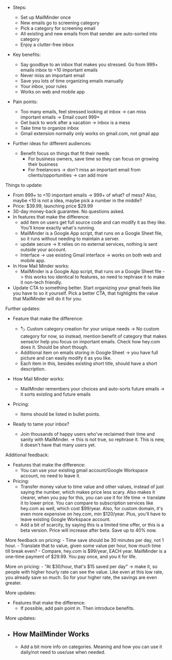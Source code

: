 - Steps:
    - Set up MailMinder once
    - New emails go to screening category
    - Pick a category for screening email
    - All existing and new emails from that sender are auto-sorted into category
    - Enjoy a clutter-free inbox


- Key benefits:
    - Say goodbye to an inbox that makes you stressed. Go from 999+ emails inbox to <10 important emails
    - Never miss an important email
    - Save you lots of time organizing emails manually
    - Your inbox, your rules
    - Works on web and mobile app


- Pain points:
    - Too many emails, feel stressed looking at inbox -> can miss important emails -> Email count 999+
    - Get back to work after a vacation -> inbox is a mess
    - Take time to organize inbox
    - Gmail extension normally only works on gmail.com, not gmail app

- Further ideas for different audiences:
    - Benefit focus on things that fit their needs
        - For business owners, save time so they can focus on growing their business
        - For freelancers -> don't miss an important email from clients/opportunities
    -> can add more


Things to update:
- From 999+ to <10 important emails -> 999+ of what? of mess? Also, maybe <10 is not a idea, maybe pick a number in the middle?
- Price: $39.99, launching price $29.99
- 30-day money-back guarantee. No questions asked.
- In features that make the difference:
    - add item on users get full source code and can modify it as they like. You'll know exactly what's running.    
    - MailMinder is a Google App script, that runs on a Google Sheet file, so it runs without needing to maintain a server.
    - update secure -> It relies on no external services, nothing is sent outside your account.
    - Interface -> use existing Gmail interface -> works on both web and mobile app.
- In How Mail Minder works:
    - MailMinder is a Google App script, that runs on a Google Sheet file -> this works too identical to features, so need to rephrase it to make it non-tech friendly.
- Update CTA to something better. Start organizing your gmail feels like you have to so it yourself. Pick a better CTA, that highlights the value that MailMinder will do it for you.

Further updates:
- Feature that make the difference:
    - 🏷️ Custom category creation for your unique needs -> No custom category for now, so instead, mention benefit of category that makes sense/or help you focus on important emails. Check how hey.com does it. Should be short though.
    - Additional item on emails storing in Google Sheet -> you have full picture and can easily modify it as you like.
    - Each item in this, besides existing short title, should have a short description.

- How Mail Minder works:
    - MailMinder remembers your choices and auto-sorts future emails -> it sorts existing and future emails 

- Pricing:
    - Items should be listed in bullet points.

- Ready to tame your inbox?
    - Join thousands of happy users who've reclaimed their time and sanity with MailMinder. -> this is not true, so rephrase it. This is new, it doesn't have that many users yet.


Additional feedback:
- Features that make the difference:
    - You can use your existing gmail account/Google Workspace account, no need to leave it.
- Pricing:
    - Transfer money value to time value and other values, instead of just saying the number, which makes price less scary. Also makes it clearer, when you pay for this, you can use it for life time -> translate it to lower price. You can compare to subscription services like hey.com as well, which cost $99/year.
    Also, for custom domain, it's even more expensive on hey.com, min $120/year. Plus, you'll have to leave existing Google Workspace account.
    - Add a bit of scarcity, by saying this is a limited time offer, or this is a beta version. Price will increase after beta. Save up to 40% now.

More feedback on pricing:
    - Time save should be 30 minutes per day, not 1 hour.
    - Translate that to value, given some value per hour, how much time till break even?
    - Compare, hey.com is $99/year, EACH year. MailMinder is a one-time payment of $29.99. You pay once, and you it for life.

More on pricing:
    - "At $30/hour, that's $15 saved per day" -> make it, so people with higher hourly rate can see the value. Like even at this low rate, you already save so much. So for your higher rate, the savings are even greater.

More updates:
- Features that make the difference:
    - If possible, add pain point in. Then introduce benefits.

More updates:
- ## How MailMinder Works
    - Add a bit more info on categories. Meaning and how you can use it daily/not need to use/use when needed.